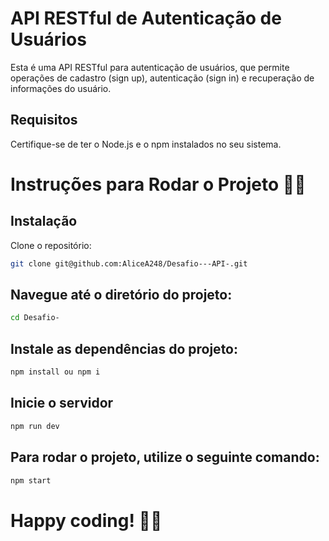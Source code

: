 
# API RESTful de Autenticação de Usuários

Esta é uma API RESTful para autenticação de usuários, que permite operações de cadastro (sign up), autenticação (sign in) e recuperação de informações do usuário.

## Requisitos

Certifique-se de ter o Node.js e o npm instalados no seu sistema.

# Instruções para Rodar o Projeto 🏃‍♂️

## Instalação

 Clone o repositório:

   ```bash
   git clone git@github.com:AliceA248/Desafio---API-.git
   ```

## Navegue até o diretório do projeto:

 ```bash
cd Desafio-

   ```
## Instale as dependências do projeto:

 ```bash
npm install ou npm i
   ```

## Inicie o servidor

 ```bash
npm run dev
 ```

## Para rodar o projeto, utilize o seguinte comando:

````bash
npm start
````


# Happy coding! 🚀✨



   
